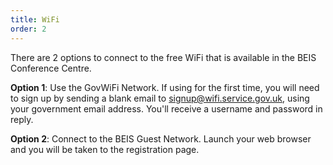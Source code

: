 ```yaml
---
title: WiFi
order: 2
---
```

There are 2 options to connect to the free WiFi that is available in the BEIS Conference Centre.



**Option 1**: Use the GovWiFi Network. If using for the first time, you will need to sign up by sending a blank email to signup@wifi.service.gov.uk, using your government email address. You'll receive a username and password in reply.



**Option 2**: Connect to the BEIS Guest Network. Launch your web browser and you will be taken to the registration page.

